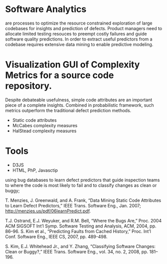 # Software Analytics 
are processes to optimize the resource constrained exploration of large codebases for insights and prediction of defects. Product managers need to allocate limited testing resouces to preempt costly failures and guide software quality predictions. In order to extract useful predictors from a codebase requires extensive data mining to enable predictive modeling. 

# Visualization GUI of Complexity Metrics for a source code repository. 
Despite debateable usefulness, simple code attributes are an important piece of a complete insights. Combined in probabilistic framework, such metrics outperform the traditional defect prediction methods.
- Static code attributes
- McCabes complexity measures
- HalStead complexity measures

# Tools
- D3JS 
- HTML, PhP, Javasctip

using bug databases to learn defect predictors that guide
inspection teams to where the code is most likely to fail
and to classify changes as clean or buggy;

T. Menzies, J. Greenwald, and A. Frank, “Data Mining Static Code
Attributes to Learn Defect Predictors,” IEEE Trans. Software Eng., Jan.
2007; http://menzies.us/pdf/06learnPredict.pdf.

T.J. Ostrand, E.J. Weyuker, and R.M. Bell, “Where the Bugs Are,” Proc.
2004 ACM SIGSOFT Int’l Symp. Software Testing and Analysis, ACM, 2004,
pp. 86–96.
S. Kim et al., “Predicting Faults from Cached History,” Proc. Int’l Conf.
Software Eng., IEEE CS, 2007, pp. 489-498.

S. Kim, E.J. Whitehead Jr., and Y. Zhang, “Classifying Software Changes:
Clean or Buggy?,” IEEE Trans. Software Eng., vol. 34, no. 2, 2008, pp.
181–196.
